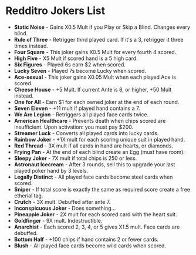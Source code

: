 # Redditro Jokers List

- **Static Noise** - Gains X0.5 Mult if you Play or Skip a Blind. Changes every blind.
- **Rule of Three** - Retrigger third played card. If it's a 3, retrigger it three times instead.
- **Four Square** - This joker gains X0.5 Mult for every fourth 4 scored.
- **High Five** - X5 Mult if scored hand is a 5 high card.
- **Six Figures** - Played 6s earn $2 when scored.
- **Lucky Seven** - Played 7s become Lucky when scored.
- **Ace-sexual** - This joker gains X0.05 Mult when each played Ace is scored.
- **Cheese House** - +5 Mult. If current Ante is 8, or higher, +50 Mult instead.
- **One for All** - Earn $1 for each owned joker at the end of each round.
- **Seven Eleven** - +11 mult if played hand contains a 7.
- **We Are Legion** - Retriggers all played face cards twice.
- **American Healthcare** - Prevents death when chips scored are insufficient. Upon activation: you must pay $200.
- **Streamer Luck** - Converts all played cards into lucky cards.
- **Rainbow Joker** - +1X mult for each scoring unique suit in played hand.
- **Red Thread** - 3X mult if all cards in hand are hearts, or diamonds.
- **Frying Pan** - At the end of each blind create an Egg (must have room).
- **Sleepy Joker** - 7X mult if total chips is 250 or less.
- **Astronaut Icecream** - After 3 rounds, sell this to upgrade your last played poker hand by 3 levels.
- **Legally Distinct** - All played face cards become steel cards when scored.
- **Sniper** - If total score is exactly the same as required score create a free etherial tag.
- **Crutch** - 3X mult. Debuffed after ante 7.
- **Inconspicuous Joker** - Does something...
- **Pineapple Joker** - 2X mult for each scored card with the heart suit.
- **Goldfinger** - 9X mult. Indestructible.
- **Anarchist** - Each scored 2, 3, 4, or 5 gives X1.5 mult. Face cards are debuffed.
- **Bottom Half** - +100 chips if hand contains 2 or fewer cards.
- **Blush** - All played face cards become wild cards when scored.
